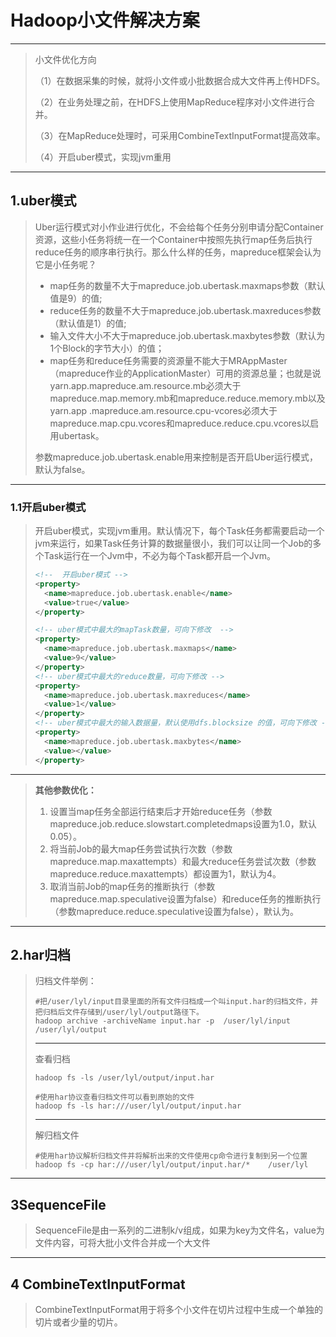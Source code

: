 # Hadoop小文件解决方案

***

> 小文件优化方向
>
> （1）在数据采集的时候，就将小文件或小批数据合成大文件再上传HDFS。
>
> （2）在业务处理之前，在HDFS上使用MapReduce程序对小文件进行合并。
>
> （3）在MapReduce处理时，可采用CombineTextInputFormat提高效率。
>
> （4）开启uber模式，实现jvm重用

***

## 1.uber模式

> Uber运行模式对小作业进行优化，不会给每个任务分别申请分配Container资源，这些小任务将统一在一个Container中按照先执行map任务后执行reduce任务的顺序串行执行。那么什么样的任务，mapreduce框架会认为它是小任务呢？
>
> - map任务的数量不大于mapreduce.job.ubertask.maxmaps参数（默认值是9）的值;
> - reduce任务的数量不大于mapreduce.job.ubertask.maxreduces参数（默认值是1）的值;
> - 输入文件大小不大于mapreduce.job.ubertask.maxbytes参数（默认为1个Block的字节大小）的值；
> - map任务和reduce任务需要的资源量不能大于MRAppMaster（mapreduce作业的ApplicationMaster）可用的资源总量；也就是说yarn.app.mapreduce.am.resource.mb必须大于mapreduce.map.memory.mb和mapreduce.reduce.memory.mb以及yarn.app .mapreduce.am.resource.cpu-vcores必须大于mapreduce.map.cpu.vcores和mapreduce.reduce.cpu.vcores以启用ubertask。 
>
> 参数mapreduce.job.ubertask.enable用来控制是否开启Uber运行模式，默认为false。

***

### 1.1开启uber模式

> 开启uber模式，实现jvm重用。默认情况下，每个Task任务都需要启动一个jvm来运行，如果Task任务计算的数据量很小，我们可以让同一个Job的多个Task运行在一个Jvm中，不必为每个Task都开启一个Jvm。
>
> ```xml
> <!--  开启uber模式 -->
> <property>
>   <name>mapreduce.job.ubertask.enable</name>
>   <value>true</value>
> </property>
> 
> <!-- uber模式中最大的mapTask数量，可向下修改  --> 
> <property>
>   <name>mapreduce.job.ubertask.maxmaps</name>
>   <value>9</value>
> </property>
> <!-- uber模式中最大的reduce数量，可向下修改 -->
> <property>
>   <name>mapreduce.job.ubertask.maxreduces</name>
>   <value>1</value>
> </property>
> <!-- uber模式中最大的输入数据量，默认使用dfs.blocksize 的值，可向下修改 -->
> <property>
>   <name>mapreduce.job.ubertask.maxbytes</name>
>   <value></value>
> </property>
> ```
>
> 

***

> **其他参数优化：**
>
> 1. 设置当map任务全部运行结束后才开始reduce任务（参数mapreduce.job.reduce.slowstart.completedmaps设置为1.0，默认0.05）。
> 2. 将当前Job的最大map任务尝试执行次数（参数mapreduce.map.maxattempts）和最大reduce任务尝试次数（参数mapreduce.reduce.maxattempts）都设置为1，默认为4。
> 3. 取消当前Job的map任务的推断执行（参数mapreduce.map.speculative设置为false）和reduce任务的推断执行（参数mapreduce.reduce.speculative设置为false），默认为。 
>

***

## 2.har归档

> 归档文件举例：
>
> ```shell
> #把/user/lyl/input目录里面的所有文件归档成一个叫input.har的归档文件，并把归档后文件存储到/user/lyl/output路径下。
> hadoop archive -archiveName input.har -p  /user/lyl/input   /user/lyl/output
> 
> ```
>
> ***
>
> 查看归档
>
> ```shell
> hadoop fs -ls /user/lyl/output/input.har
> 
> #使用har协议查看归档文件可以看到原始的文件
> hadoop fs -ls har:///user/lyl/output/input.har
> ```
>
> ***
>
> 解归档文件
>
> ```shell
> #使用har协议解析归档文件并将解析出来的文件使用cp命令进行复制到另一个位置
> hadoop fs -cp har:///user/lyl/output/input.har/*    /user/lyl
> ```
>

***

## 3SequenceFile

> SequenceFile是由一系列的二进制k/v组成，如果为key为文件名，value为文件内容，可将大批小文件合并成一个大文件

***

## 4 CombineTextInputFormat

>  CombineTextInputFormat用于将多个小文件在切片过程中生成一个单独的切片或者少量的切片。